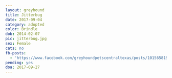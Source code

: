 ```yaml
---
layout: greyhound
title: Jitterbug
date: 2017-09-04
category: adopted
color: Brindle
dob: 2014-02-07
pic: jitterbug.jpg
sex: Female
cats: no
fb-posts:
  - 'https://www.facebook.com/greyhoundpetscentraltexas/posts/10156581972673572:0'
pending: yes
doa: 2017-09-27
---
```


